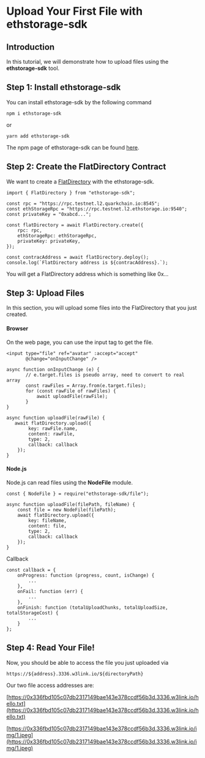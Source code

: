 # Upload Your First File with ethstorage-sdk

## **Introduction**

In this tutorial, we will demonstrate how to upload files using the **ethstorage-sdk** tool.&#x20;

## Step 1: Install ethstorage-sdk

You can install ethstorage-sdk by the following command

`npm i ethstorage-sdk`

or

`yarn add ethstorage-sdk`

The npm page of ethstorage-sdk can be found [here](https://www.npmjs.com/package/ethstorage-sdk).

## Step 2: Create the FlatDirectory Contract

We want to create a [FlatDirectory](https://docs.web3url.io/advanced-topics/flatdirectory) with the ethstorage-sdk.

```
import { FlatDirectory } from "ethstorage-sdk";

const rpc = "https://rpc.testnet.l2.quarkchain.io:8545";
const ethStorageRpc = "https://rpc.testnet.l2.ethstorage.io:9540";
const privateKey = "0xabcd...";

const flatDirectory = await FlatDirectory.create({
    rpc: rpc,
    ethStorageRpc: ethStorageRpc,
    privateKey: privateKey,
});

const contracAddress = await flatDirectory.deploy();
console.log(`FlatDirectory address is ${contracAddress}.`);
```

You will get a FlatDirectory address which is something like 0x...

## Step 3: Upload Files

In this section, you will upload some files into the FlatDirectory that you just created.

#### Browser

On the web page, you can use the input tag to get the file.

```
<input type="file" ref="avatar" :accept="accept"
       @change="onInputChange" />

async function onInputChange (e) {
       // e.target.files is pseudo array, need to convert to real array
       const rawFiles = Array.from(e.target.files);
       for (const rawFile of rawFiles) {
           await uploadFile(rawFile);
       }
}

async function uploadFile(rawFile) {
   await flatDirectory.upload({
        key: rawFile.name,
        content: rawFile,
        type: 2,
        callback: callback
    });
}
```

#### Node.js

Node.js can read files using the **NodeFile** module.

```
const { NodeFile } = require("ethstorage-sdk/file");

async function uploadFile(filePath, fileName) {
    const file = new NodeFile(filePath);
    await flatDirectory.upload({
        key: fileName,
        content: file,
        type: 2,
        callback: callback
    });
}
```

Callback

```
const callback = {
    onProgress: function (progress, count, isChange) {
        ...
    },
    onFail: function (err) {
        ...
    },
    onFinish: function (totalUploadChunks, totalUploadSize, totalStorageCost) {
        ...
    }
};
```

## Step 4: Read Your File!

Now, you should be able to access the file you just uploaded via

`https://${address}.3336.w3link.io/${directoryPath}`

Our two file access addresses are:

[https://0x336fbd105c07db2317149bae143e378ccdf56b3d.3336.w3link.io/hello.txt](https://0x336fbd105c07db2317149bae143e378ccdf56b3d.3336.w3link.io/hello.txt)

[https://0x336fbd105c07db2317149bae143e378ccdf56b3d.3336.w3link.io/img/1.jpeg](https://0x336fbd105c07db2317149bae143e378ccdf56b3d.3336.w3link.io/img/1.jpeg)
